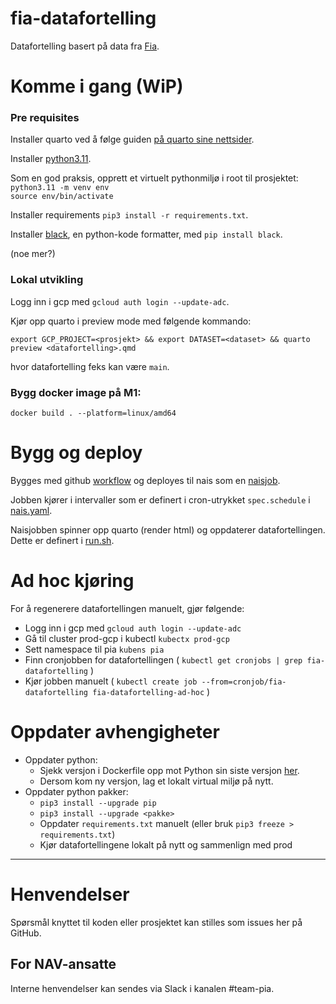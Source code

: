 fia-datafortelling
================

Datafortelling basert på data fra [Fia](https://github.com/navikt/lydia-api).

# Komme i gang (WiP)

### Pre requisites

Installer quarto ved å følge guiden [på quarto sine nettsider](https://quarto.org/docs/get-started/).

Installer [python3.11](https://www.python.org/downloads/).

Som en god praksis, opprett et virtuelt pythonmiljø i root til prosjektet:\
`python3.11 -m venv env`\
`source env/bin/activate`

Installer requirements `pip3 install -r requirements.txt`.

Installer [black](https://pypi.org/project/black/), en python-kode formatter, med `pip install black`.

(noe mer?)

### Lokal utvikling

Logg inn i gcp med `gcloud auth login --update-adc`.

Kjør opp quarto i preview mode med følgende kommando:

`export GCP_PROJECT=<prosjekt> && export DATASET=<dataset> && quarto preview <datafortelling>.qmd`

hvor datafortelling feks kan være `main`.

### Bygg docker image på M1:

`docker build . --platform=linux/amd64`


# Bygg og deploy

Bygges med github [workflow](.github/workflows/deploy.yml) og deployes til nais som en [naisjob](.nais/nais.yaml).

Jobben kjører i intervaller som er definert i cron-utrykket `spec.schedule` i [nais.yaml](.nais/nais.yaml).

Naisjobben spinner opp quarto (render html) og oppdaterer datafortellingen.
Dette er definert i [run.sh](run.sh).

# Ad hoc kjøring

For å regenerere datafortellingen manuelt, gjør følgende:

* Logg inn i gcp med `gcloud auth login --update-adc`
* Gå til cluster prod-gcp i kubectl `kubectx prod-gcp`
* Sett namespace til pia `kubens pia`
* Finn cronjobben for datafortellingen ( `kubectl get cronjobs | grep fia-datafortelling` )
* Kjør jobben manuelt ( `kubectl create job --from=cronjob/fia-datafortelling fia-datafortelling-ad-hoc` )

# Oppdater avhengigheter

- Oppdater python:
    - Sjekk versjon i Dockerfile opp mot Python sin siste versjon [her](https://www.python.org/downloads/).
    - Dersom kom ny versjon, lag et lokalt virtual miljø på nytt.
- Oppdater python pakker:
    - `pip3 install --upgrade pip`
    - `pip3 install --upgrade <pakke>`
    - Oppdater `requirements.txt` manuelt (eller bruk `pip3 freeze > requirements.txt`)
    - Kjør datafortellingene lokalt på nytt og sammenlign med prod

---

# Henvendelser

Spørsmål knyttet til koden eller prosjektet kan stilles som issues her på GitHub.


## For NAV-ansatte

Interne henvendelser kan sendes via Slack i kanalen #team-pia.

